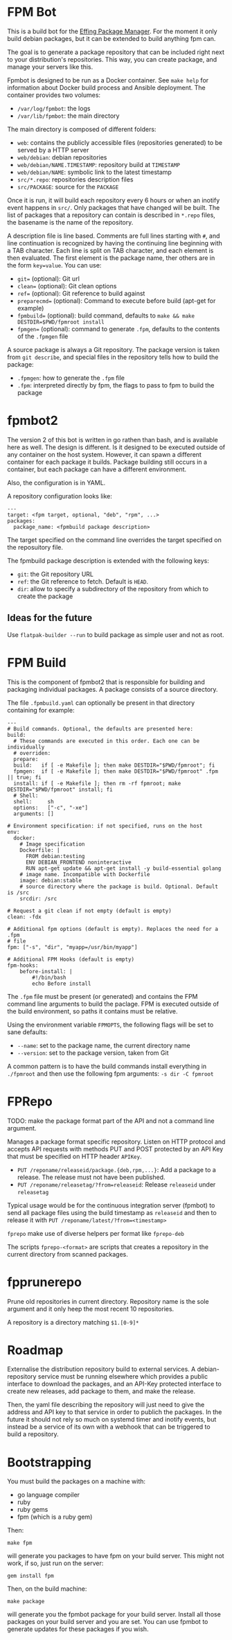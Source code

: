 FPM Bot
=======

This is a build bot for the [Effing Package Manager](http://github.com/jordansissel/fpm). For the moment it only build debian packages, but it can be extended to build anything fpm can.

The goal is to generate a package repository that can be included right next to your distribution's repositories. This way, you can create package, and manage your servers like this.

Fpmbot is designed to be run as a Docker container. See `make help` for information about Docker build process and Ansible deployment. The container provides two volumes:

- `/var/log/fpmbot`: the logs
- `/var/lib/fpmbot`: the main directory

The main directory is composed of different folders:

- `web`: contains the publicly accessible files (repositories generated) to be served by a HTTP server
- `web/debian`: debian repositories
- `web/debian/NAME.TIMESTAMP`: repository build at `TIMESTAMP`
- `web/debian/NAME`: symbolic link to the latest timestamp
- `src/*.repo`: repositories description files
- `src/PACKAGE`: source for the `PACKAGE`

Once it is run, it will build each repository every 6 hours or when an inotify event happens in `src/`. Only packages that have changed will be built. The list of packages that a repository can contain is described in `*.repo` files, the basename is the name of the repository.

A description file is line based. Comments are full lines starting with `#`, and line continuation is recognized by having the continuing line beginning with a TAB character. Each line is split on TAB character, and each element is then evaluated. The first element is the package name, ther others are in the form `key=value`. You can use:

- `git=` (optional): Git url
- `clean=` (optional): Git clean options
- `ref=` (optional): Git reference to build against
- `preparecmd=` (optional): Command to execute before build (apt-get for example)
- `fpmbuild=` (optional): build command, defaults to `make && make DESTDIR=$PWD/fpmroot install`
- `fpmgen=` (optional): command to generate `.fpm`, defaults to the contents of the `.fpmgen` file

A source package is always a Git repository. The package version is taken from `git describe`, and special files in the repository tells how to build the package:

- `.fpmgen`: how to generate the `.fpm` file
- `.fpm`: interpreted directly by fpm, the flags to pass to fpm to build the package

fpmbot2
=======

The version 2 of this bot is written in go rathen than bash, and is available
here as well. The design is different. Is it designed to be executed outside of
any container on the host system. However, it can spawn a different container
for each package it builds. Package building still occurs in a container, but
each package can have a different environment.

Also, the configuration is in YAML.

A repository configuration looks like:

    --- 
    target: <fpm target, optional, "deb", "rpm", ...>
    packages:
      package_name: <fpmbuild package description>

The target specified on the command line overrides the target specified on the
reposuitory file.

The fpmbuild package description is extended with the following keys:

- `git`: the Git repository URL
- `ref`: the Git reference to fetch. Default is `HEAD`.
- `dir`: allow to specify a subdirectory of the repository from which to create
  the package

Ideas for the future
--------------------

Use `flatpak-builder --run` to build package as simple user and not as root.

FPM Build
=========

This is the component of fpmbot2 that is responsible for building and packaging
individual packages. A package consists of a source directory.

The file `.fpmbuild.yaml` can optionally be present in that directory
containing for example:

    --- 
    # Build commands. Optional, the defaults are presented here:
    build:
      # These commands are executed in this order. Each one can be individually
      # overriden:
      prepare:
      build:   if [ -e Makefile ]; then make DESTDIR="$PWD/fpmroot"; fi
      fpmgen:  if [ -e Makefile ]; then make DESTDIR="$PWD/fpmroot" .fpm || true; fi
      install: if [ -e Makefile ]; then rm -rf fpmroot; make DESTDIR="$PWD/fpmroot" install; fi
      # Shell:
      shell:     sh
      options:   ["-c", "-xe"]
      arguments: []

    # Environment specification: if not specified, runs on the host
    env:
      docker:
        # Image specification
        Dockerfile: |
          FROM debian:testing
          ENV DEBIAN_FRONTEND noninteractive
          RUN apt-get update && apt-get install -y build-essential golang
        # image name. Incompatible with Dockerfile
        image: debian:stable
        # source directory where the package is build. Optional. Default is /src
        srcdir: /src

    # Request a git clean if not empty (default is empty)
    clean: -fdx

    # Additional fpm options (default is empty). Replaces the need for a .fpm
    # file
    fpm: ["-s", "dir", "myapp=/usr/bin/myapp"]

    # Additional FPM Hooks (default is empty)
    fpm-hooks:
        before-install: |
            #!/bin/bash
            echo Before install

The `.fpm` file must be present (or generated) and contains the FPM command line
arguments to build the paclage. FPM is executed outside of the build
environment, so paths it contains must be relative.

Using the environment variable `FPMOPTS`, the following flags will be set to
sane defaults:

- `--name`: set to the package name, the current directory name
- `--version`: set to the package version, taken from Git

A common pattern is to have the build commands install everything in `./fpmroot`
and then use the following fpm arguments: `-s dir -C fpmroot`

FPRepo
======

TODO: make the package format part of the API and not a command line argument.

Manages a package format specific repository. Listen on HTTP protocol and
accepts API requests with methods PUT and POST protected by an API Key that must
be specified on HTTP header `APIKey`.

- `PUT /reponame/releaseid/package.{deb,rpm,...}`: Add a package to a release.
  The release must not have been published.
- `PUT /reponame/releasetag/?from=releaseid`: Release `releaseid` under
  `releasetag`

Typical usage would be for the continuous integration server (fpmbot) to send
all package files using the build timestamp as `releaseid` and then to release
it with `PUT /reponame/latest/?from=<timestamp>`

`fprepo` make use of diverse helpers per format like `fprepo-deb`

The scripts `fprepo-<format>` are scripts that creates a repository in the
current directory from scanned packages.

fpprunerepo
===========

Prune old repositories in current directory. Repository name is the sole
argument and it only heep the most recent 10 repositories.

A repository is a directory matching `$1.[0-9]*`

Roadmap
=======

Externalise the distribution repository build to external services. A
debian-repository service must be running elsewhere which provides a public
interface to download the packages, and an API-Key protected interface to create
new releases, add package to them, and make the release.

Then, the yaml file describing the repository will just need to give the address
and API key to that service in order to publich the packages. In the future it
should not rely so much on systemd timer and inotify events, but instead be a
service of its own with a webhook that can be triggered to build a repository.

Bootstrapping
=============

You must build the packages on a machine with:

- go language compiler
- ruby
- ruby gems
- fpm (which is a ruby gem)

Then:

    make fpm

will generate you packages to have fpm on your build server. This might not work, if so, just run on the server:

    gem install fpm

Then, on the build machine:

    make package

will generate you the fpmbot package for your build server. Install all those packages on your build server and you are set. You can use fpmbot to generate updates for these packages if you wish.
